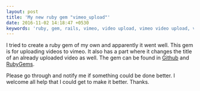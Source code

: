 ```yaml
---
layout: post
title: 'My new ruby gem "vimeo_upload"'
date: 2016-11-02 14:18:47 +0530
keywords: 'ruby, gem, rails, vimeo, video upload, vimeo video upload, vimeo_upload'
---
```

I tried to create a ruby gem of my own and apparently it went well. This gem is for uploading videos to vimeo. It also has a part where it changes the title of an already uploaded video as well. The gem can be found in [Github](https://github.com/sajinmp/vimeo_upload) and [RubyGems](https://rubygems.org/gems/vimeo_upload).

Please go through and notify me if something could be done better. I welcome all help that I could get to make it better. Thanks.
